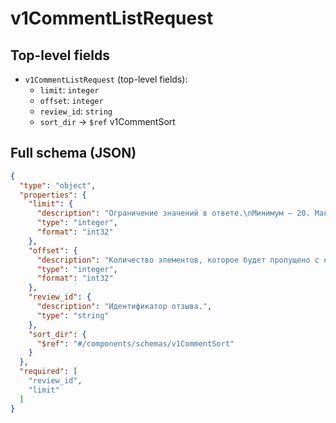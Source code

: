 # v1CommentListRequest

## Top-level fields
- `v1CommentListRequest` (top-level fields):
  - `limit`: `integer`
  - `offset`: `integer`
  - `review_id`: `string`
  - `sort_dir` → `$ref` v1CommentSort

## Full schema (JSON)
```json
{
  "type": "object",
  "properties": {
    "limit": {
      "description": "Ограничение значений в ответе.\nМинимум — 20. Максимум — 100.\n",
      "type": "integer",
      "format": "int32"
    },
    "offset": {
      "description": "Количество элементов, которое будет пропущено с начала списка в ответе. Например, если `offset = 10`, то ответ начнётся с 11-го найденного элемента.",
      "type": "integer",
      "format": "int32"
    },
    "review_id": {
      "description": "Идентификатор отзыва.",
      "type": "string"
    },
    "sort_dir": {
      "$ref": "#/components/schemas/v1CommentSort"
    }
  },
  "required": [
    "review_id",
    "limit"
  ]
}
```
